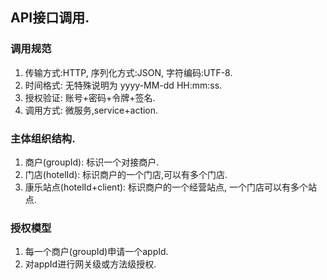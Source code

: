 ## API接口调用.

### 调用规范
1. 传输方式:HTTP, 序列化方式:JSON, 字符编码:UTF-8.
1. 时间格式: 无特殊说明为 yyyy-MM-dd HH:mm:ss.
1. 授权验证: 账号+密码+令牌+签名.
1. 调用方式: 微服务,service+action.

### 主体组织结构.
1. 商户(groupId): 标识一个对接商户.
1. 门店(hotelId): 标识商户的一个门店,可以有多个门店.
1. 康乐站点(hotelId+client): 标识商户的一个经营站点, 一个门店可以有多个站点.

### 授权模型
1. 每一个商户(groupId)申请一个appId.
1. 对appId进行网关级或方法级授权.









